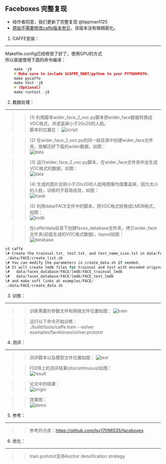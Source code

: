 ## Faceboxes 完整复现

+ 经作者同意，我们更新了完整复现 @lippman1125
+ [原始不需要修改caffe版本参见](https://github.com/zeusees/FaceBoxes/tree/master/faceboxes-without-dense)，该版本没有做稠密化。


1. CAFFE安装：<br>
---
Makefile.config已经修改了好了，使用GPU的方式 <br>
所以直接使用下面的命令编译： <br>
```C
    make -j8            
    # Make sure to include $CAFFE_ROOT/python to your PYTHONPATH. 
    make pycaffe        
    make test -j8       
    # (Optional)        
    make runtest -j8    
```
2. 数据处理：<br>
--- 
 >>(1) 利用脚本wider_face_2_voc.py脚本把wider_face数据转换成VOC格式。并遮盖掉小于20x20的人脸。<br>
 >>  脚本的位置在：
 ![script](https://github.com/lippman1125/github_images/blob/master/faceboxes_images/wider_2_voc_script.jpg)
 
 >>(2) 在wider_face_2_voc.py的同一级目录中创建wider_face文件夹，放解压好下载的wider数据，如图：<br>
![data](https://github.com/lippman1125/github_images/blob/master/faceboxes_images/wider_2_voc.jpg)
 
 >>(3) 运行wider_face_2_voc.py脚本，在wider_face文件夹中会生成VOC格式的数据，如图：<br>
![data](https://github.com/lippman1125/github_images/blob/master/faceboxes_images/wider_2_voc_data.jpg)

 >>(4) 生成的图片会把小于20x20的人脸用图像均值覆盖掉，因为太小的人脸，训练时不容易收敛，如图：<br>
![mask](https://github.com/lippman1125/github_images/blob/master/faceboxes_images/wider_small_face_mask.jpg)

 >>(5) 利用data/FACE文件中的脚本，把VOC格式转换成LMDB格式，如图：<br>
![lmdb](https://github.com/lippman1125/github_images/blob/master/faceboxes_images/wider_voc_2_lmdb.jpg)

>>在caffe/data目录下创建faces_database文件夹，拷贝wider_face文件夹(前面生成的VOC格式数据)，layout如图：<br>
![database](https://github.com/lippman1125/github_images/blob/master/faceboxes_images/faces_database.bmp)

>>
```C
cd caffe
\# Create the trainval.txt, test.txt, and test_name_size.txt in data/FACE/                
./data/FACE/create_list.sh                                                                
\# You can modify the parameters in create_data.sh if needed.                             
\# It will create lmdb files for trainval and test with encoded original image:           
\#   data/faces_database/FACE/lmdb/FACE_trainval_lmdb                                     
\#   data/faces_database/FACE/lmdb/FACE_test_lmdb                                         
\# and make soft links at examples/FACE/                                                  
./data/FACE/create_data.sh                                                                
```
3. 训练：<br>
---
>> 训练需要的参数文件和网络文件位置如图：
>>![train](https://github.com/lippman1125/github_images/blob/master/faceboxes_images/faceboxes_train.jpg)

>> 运行以下命令开始训练：<br>
>> ./build/tools/caffe train --solver examples/faceboxes/solver.prototxt

4. 测评：<br>
---
>> 测评脚本以及模型文件位置如图：
![test](https://github.com/lippman1125/github_images/blob/master/faceboxes_images/faceboxes_demo.jpg)

>> FDDB上的测评结果(discontinuous)如图：<br>
![result](https://github.com/lippman1125/github_images/blob/master/faceboxes_images/faceboxes_roc_train.jpg)

>> 论文中的结果：<br>
![origin](https://github.com/lippman1125/github_images/blob/master/faceboxes_images/faceboxes_roc_origin.jpg)

>> 效果图：<br>
![demo](https://github.com/lippman1125/github_images/blob/master/faceboxes_images/img_demo.jpg)

5. 参考：<br>
---
>>参考的仓库：https://github.com/lsy17096535/faceboxes

6. 优化：<br>
---
>>train.prototxt支持Anchor densification strategy
